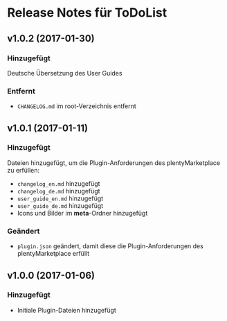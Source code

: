 # Release Notes für ToDoList

## v1.0.2 (2017-01-30)

### Hinzugefügt

Deutsche Übersetzung des User Guides

### Entfernt

- `CHANGELOG.md` im root-Verzeichnis entfernt
 
## v1.0.1 (2017-01-11)
 
### Hinzugefügt
Dateien hinzugefügt, um die Plugin-Anforderungen des plentyMarketplace zu erfüllen:

- `changelog_en.md` hinzugefügt
- `changelog_de.md` hinzugefügt
- `user_guide_en.md` hinzugefügt
- `user_guide_de.md` hinzugefügt
- Icons und Bilder im **meta**-Ordner hinzugefügt

### Geändert
- `plugin.json` geändert, damit diese die Plugin-Anforderungen des plentyMarketplace erfüllt
 
## v1.0.0 (2017-01-06)
 
### Hinzugefügt
- Initiale Plugin-Dateien hinzugefügt

